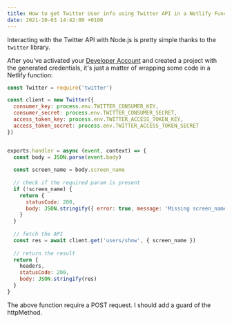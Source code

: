 ```yaml
---
title: How to get Twitter User info using Twitter API in a Netlify Functions
date: 2021-10-03 14:42:00 +0100
---
```




Interacting with the Twitter API with Node.js is pretty simple thanks to the `twitter` library.

After you've activated your [Developer Account](https://developer.twitter.com/en) and created a project with the generated credentials, it's just a matter of wrapping some code in a Netlify function:

```js
const Twitter = require('twitter')

const client = new Twitter({
  consumer_key: process.env.TWITTER_CONSUMER_KEY,
  consumer_secret: process.env.TWITTER_CONSUMER_SECRET,
  access_token_key: process.env.TWITTER_ACCESS_TOKEN_KEY,
  access_token_secret: process.env.TWITTER_ACCESS_TOKEN_SECRET
})


exports.handler = async (event, context) => {
  const body = JSON.parse(event.body)
  
  const screen_name = body.screen_name
  
  // check if the required param is present
  if (!screen_name) {
    return {
      statusCode: 200,
      body: JSON.stringify({ error: true, message: 'Missing screen_name' })
    }
  }
	
  // fetch the API
  const res = await client.get('users/show', { screen_name })
	
  // return the result
  return {
    headers,
    statusCode: 200,
    body: JSON.stringify(res)
  }
}

```

The above function require a POST request. I should add a guard of the httpMethod.
